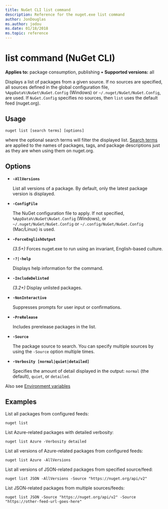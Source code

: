 ```yaml
---
title: NuGet CLI list command
description: Reference for the nuget.exe list command
author: JonDouglas
ms.author: jodou
ms.date: 01/18/2018
ms.topic: reference
---
```


# list command (NuGet CLI)

**Applies to:** package consumption, publishing &bullet; **Supported versions:** all

Displays a list of packages from a given source. If no sources are specified, all sources defined in the global configuration file, `%AppData%\NuGet\NuGet.Config` (Windows) or `~/.nuget/NuGet/NuGet.Config`, are used. If `NuGet.Config` specifies no sources, then `list` uses the default feed (nuget.org).

## Usage

```cli
nuget list [search terms] [options]
```

where the optional search terms will filter the displayed list. [Search terms](../../consume-packages/finding-and-choosing-packages.md#search-syntax) are applied to the names of packages, tags, and package descriptions just as they are when using them on nuget.org. 

## Options

- **`-AllVersions`**

  List all versions of a package. By default, only the latest package version is displayed.

- **`-ConfigFile`**

  The NuGet configuration file to apply. If not specified, `%AppData%\NuGet\NuGet.Config` (Windows), or `~/.nuget/NuGet/NuGet.Config` or `~/.config/NuGet/NuGet.Config` (Mac/Linux) is used.

- **`-ForceEnglishOutput`**

  *(3.5+)* Forces nuget.exe to run using an invariant, English-based culture.

- **`-?|-help`**

  Displays help information for the command.

- **`-IncludeDelisted`**

  *(3.2+)* Display unlisted packages.

- **`-NonInteractive`**

  Suppresses prompts for user input or confirmations.

- **`-PreRelease`**

  Includes prerelease packages in the list.

- **`-Source`**

  The package source to search. You can specify multiple sources by using the `-Source` option multiple times.

- **`-Verbosity [normal|quiet|detailed]`**

  Specifies the amount of detail displayed in the output: `normal` (the default), `quiet`, or `detailed`.

Also see [Environment variables](cli-ref-environment-variables.md)

## Examples

List all packages from configured feeds:
```
nuget list
```
List Azure-related packages with detailed verbosity:
```
nuget list Azure -Verbosity detailed
```
List all versions of Azure-related packages from configured feeds:
```
nuget list Azure -AllVersions
```
List all versions of JSON-related packages from specified source/feed:
```
nuget list JSON -AllVersions -Source "https://nuget.org/api/v2"
```
List JSON-related packages from multiple sources/feeds:
```
nuget list JSON -Source "https://nuget.org/api/v2" -Source "https://other-feed-url-goes-here"
```
